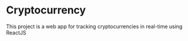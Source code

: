 # Cryptocurrency
This project is a web app for tracking cryptocurrencies in real-time using ReactJS

